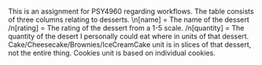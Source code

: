 This is an assignment for PSY4960 regarding workflows. The table consists of three columns relating to desserts.
\n[name] = The name of the dessert
/n[rating] = The rating of the dessert from a 1-5 scale. 
/n[quantity] = The quantity of the desert I personally could eat where in units of that dessert. Cake/Cheesecake/Brownies/IceCreamCake unit is in slices of that dessert, not the entire thing. Cookies unit is based on individual cookies. 
